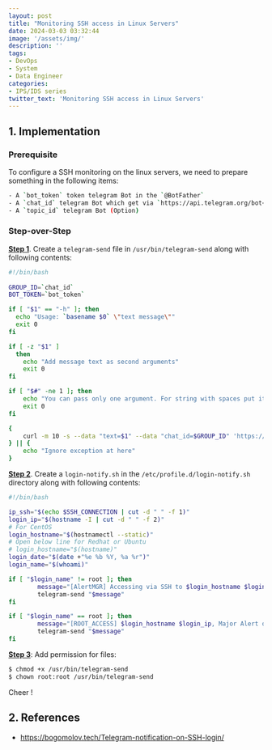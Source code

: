 ```yaml
---
layout: post
title: "Monitoring SSH access in Linux Servers"
date: 2024-03-03 03:32:44
image: '/assets/img/'
description: ''
tags:
- DevOps
- System
- Data Engineer
categories:
- IPS/IDS series
twitter_text: 'Monitoring SSH access in Linux Servers'
---
```


## 1. Implementation

### Prerequisite

To configure a SSH monitoring on the linux servers, we need to prepare something in the following items:

```bash
- A `bot_token` token telegram Bot in the `@BotFather`
- A `chat_id` telegram Bot which get via `https://api.telegram.org/bot<YourBOTToken>/getUpdates`
- A `topic_id` telegram Bot (Option)
```

### Step-over-Step

<U><B>Step 1</B></U>. Create a `telegram-send` file in `/usr/bin/telegram-send` along with following contents:

```bash
#!/bin/bash
    
GROUP_ID=`chat_id`
BOT_TOKEN=`bot_token`

if [ "$1" == "-h" ]; then
  echo "Usage: `basename $0` \"text message\""
  exit 0
fi

if [ -z "$1" ]
  then
    echo "Add message text as second arguments"
    exit 0
fi

if [ "$#" -ne 1 ]; then
    echo "You can pass only one argument. For string with spaces put it on quotes"
    exit 0
fi

{
    curl -m 10 -s --data "text=$1" --data "chat_id=$GROUP_ID" 'https://api.telegram.org/bot'$BOT_TOKEN'/sendMessage' > /dev/null
} || {
	echo "Ignore exception at here"
}
```

<U><B>Step 2</B></U>. Create a `login-notify.sh` in the `/etc/profile.d/login-notify.sh` directory along with following contents:

```bash
#!/bin/bash

ip_ssh="$(echo $SSH_CONNECTION | cut -d " " -f 1)"
login_ip="$(hostname -I | cut -d " " -f 2)"
# For CentOS
login_hostname="$(hostnamectl --static)"
# Open below line for Redhat or Ubuntu
# login_hostname="$(hostname)"
login_date="$(date +"%e %b %Y, %a %r")"
login_name="$(whoami)"

if [ "$login_name" != root ]; then
        message="[AlertMGR] Accessing via SSH to $login_hostname $login_ip, following info:"$'\n'"1.User: $login_name"$'\n'"2.IP: $ip_ssh"$'\n'"3.Time: $login_date"
        telegram-send "$message"
fi

if [ "$login_name" == root ]; then
        message="[ROOT_ACCESS] $login_hostname $login_ip, Major Alert on:"$'\n'"1.User: $login_name"$'\n'"2.Time: $login_date"
        telegram-send "$message"
fi
```

<U><B>Step 3</B></U>: Add permission for files:

```bash
$ chmod +x /usr/bin/telegram-send
$ chown root:root /usr/bin/telegram-send
```

</B>Cheer !</B>

## 2. References
* https://bogomolov.tech/Telegram-notification-on-SSH-login/
